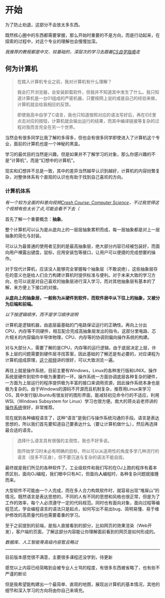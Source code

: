 # 开始
为了防止劝退，这部分不会放太多东西。

既然核心圈中的东西都需要掌握，那么开始时重要的不是方向，而是行动起来，在探索的过程中，对这个专业的理解也会慢慢加深。

*我推荐的教程都是中文、较基础的，深层次的学习去跟着[CS自学指南](https://csdiy.wiki/)走*
## 何为计算机
> 在踏入计算机专业之前，我对计算机有什么理解？
> 
> 我会打开浏览器，会安装卸载软件，但我并不知道其中发生了什么。我只知道计算机是一台01组成的严密机器，只要按网上说的或是自己的经验来做，计算机就会给我相应的反馈。
> 
> 即使我高中自学了C语言，我也只知道按照对应的语法写好后，再在IDE里点击对应的按钮，计算机就会输出运行的结果，而其中编译链接等复杂的过程对我而言完全在另一个世界。

当然会有很多同学比我了解的多得多，但也会有很多同学即使进入了计算机这个专业，面前的计算机也是一个神秘的黑盒。

学习的最优目的当然是兴趣，但是如果并不了解学习的对象，那么你感兴趣的不是“计算机”，而是“幻想中的计算机”。

现实和幻想并不总是一致，其中的差异当然越早认识到越好，计算机的内容纷繁复杂，对整体体系有个直观的认识也有助于找到自己喜欢的方向。

### 计算机体系
*有一个较为全面的科普向视频[Crash Course: Computer Science](https://www.bilibili.com/video/BV1EW411u7th)，不过我觉得这个视频有些太长了点,可能会看不下去（*

首先了解一个重要概念：**抽象**。

整个计算机可以认为是从底向上的一层层抽象累积而成，每一层抽象都是对上一层抽象的简化与封装。

可以认为最普通的使用者见到的是最高抽象层，绝大部分内容已经被包装好，而面向用户裸露出键盘，鼠标，应用安装包等接口，让用户可以便捷的完成想要的操作。

对于现代计算机，应该没人能够完全掌握每个抽象层（不敢说绝），这些抽象层存在的意义也是给人们合力构建计算机时提供标准与便利。对于未来大致的学习方向，也可以说是对自己喜欢的抽象层进行深入学习，而对其他抽象层有基本的了解，来方便上下接口的对接。

**从底向上的抽象层，一般称为从硬件到软件，而软件层中从下往上的抽象，又被分为后端和前端。**

*以下按逻辑顺序，而不是学习顺序说明*

计算机是逻辑机器，由底层最基础的门电路保证运行的正确性。再向上分出CPU，内存等不同硬件，相互配合完成高抽象层发出的指令。这部分里电路、芯片相关的内容偏向半导体物理，CPU、内存等的协调则偏向操作系统的构建。

对与大部分人，需要了解的是CPU，内存等的运行逻辑，由于底层决定上层，许多上层的问题需要到硬件层寻找答案，因此基础的了解还是有必要的，对应课程为计算机组成原理，[这个视频](https://www.bilibili.com/video/BV1cD4y1D7uR/)讲的很好，可以大致浏览一遍。

再往上就是操作系统，目前主要有Windows，Linux的各种发行版和UNIX。操作系统是硬件到软件中极为重要的一环。操作系统一方面协调底层各种复杂的硬件，一方面为上层运行的程序提供极为丰富的接口来调用资源，因此操作系统本身也是极为复杂的。由于Windows的源码不开源而且机制复杂，推荐用Linux来学习OS，其中发行版Ubuntu有很友好的图形界面，能减轻初见命令行的不适应，利用WSL（Windows Subsystem for Linux）学习也很方便。南大的蒋炎岩老师讲的[操作系统](https://csdiy.wiki/%E6%93%8D%E4%BD%9C%E7%B3%BB%E7%BB%9F/NJUOS/)很好，非常推荐。

现在就到各种编程语言了，这种“语言”是我们与操作系统沟通的手段。语言是表达思想的，所以我们首先要知道自己要表达什么（要让计算机做什么），然后再选择最合适的语言。
> 选择什么语言具有很强的主观性，我也不好多说。
> 
> 刚开始学习时未必有明确的目标，所以可以从适用性的角度多学几种流行的语言（技多不压身），但不要沉迷与复杂的语法不能自拔。

最终就是我们所见的各种软件了。工业级软件和我们写的在OJ上跑的程序有着本质区别，面向OJ编程，我们眼中只有AC，但面向**人**编程时，各种复杂问题就接踵而来。

大型软件不可能由一个人完成，而在多人合力构筑软件时，就容易出现“堆屎山”的情况。既然语言是表达思想的，不同的人有不同的思想和风格也很正常，但是为了工作的效率，每个人必须遵守一定的代码规范。同时也有面向对象，面向过程等编程范式，学会编程语言的语法只是起点，如何写出不易出bug、简明易懂、易于维护修改的高质量代码也需要着重的学习。

至于之前提到的前端，是指人直接看到的部分，比如网页的效果渲染（Web开发），客户端的页面，了解这部分内容能让你理解面前看到的网页是如何形成的。

*数据库、人工智能等高级内容暂且略过*

- - - 
目前版本感觉很不满意，主要很多课程还没学到，待更新

感觉以上内容已经简略到会被专业人士骂的程度，有很多东西被省略了，也有些不严谨的断论

但是我希望能构建出一个最简单、直观的地图，展现出计算机的基本情况，其他的细节和深入学习的方向将由你自己来填充。
